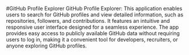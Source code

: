 #GitHub Profile Explorer
GitHub Profile Explorer: This application enables users to search for GitHub profiles and view detailed information, such as repositories, followers, and contributions. It features an intuitive and responsive user interface designed for a seamless experience. The app provides easy access to publicly available GitHub data without requiring users to log in, making it a convenient tool for developers, recruiters, or anyone exploring GitHub profiles.
